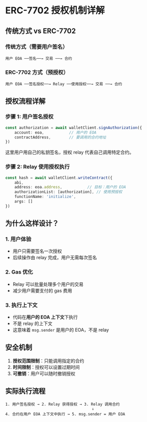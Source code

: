 # ERC-7702 授权机制详解

## 传统方式 vs ERC-7702

### 传统方式（需要用户签名）
```
用户 EOA ──签名──→ 交易 ──→ 合约
```

### ERC-7702 方式（预授权）
```
用户 EOA ──签名授权──→ Relay ──使用授权──→ 交易 ──→ 合约
```

## 授权流程详解

### 步骤 1: 用户签名授权
```typescript
const authorization = await walletClient.signAuthorization({
    account: eoa,           // 用户的 EOA
    contractAddress,        // 要调用的合约地址
})
```

这里用户用自己的私钥签名，授权 relay 代表自己调用特定合约。

### 步骤 2: Relay 使用授权执行
```typescript
const hash = await walletClient.writeContract({
    abi,
    address: eoa.address,           // 目标：用户的 EOA
    authorizationList: [authorization], // 使用预授权
    functionName: 'initialize',
    args: []
})
```

## 为什么这样设计？

### 1. 用户体验
- 用户只需要签名一次授权
- 后续操作由 relay 完成，用户无需每次签名

### 2. Gas 优化
- Relay 可以批量处理多个用户的交易
- 减少用户需要支付的 gas 费用

### 3. 执行上下文
- 代码在**用户的 EOA 上下文**下执行
- 不是 relay 的上下文
- 这意味着 `msg.sender` 是用户的 EOA，不是 relay

## 安全机制

1. **授权范围限制**：只能调用指定的合约
2. **时间限制**：授权可以设置过期时间
3. **可撤销**：用户可以随时撤销授权

## 实际执行流程

```
1. 用户签名授权 → 2. Relay 获得授权 → 3. Relay 调用合约
                                      ↓
4. 合约在用户 EOA 上下文中执行 → 5. msg.sender = 用户 EOA
```
